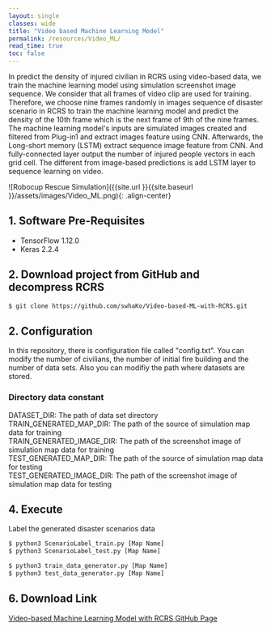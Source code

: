 ```yaml
---
layout: single
classes: wide
title: "Video based Machine Learning Model"
permalink: /resources/Video_ML/
read_time: true
toc: false
---
```

In predict the density of injured civilian in RCRS using video-based data, we train the machine learning model using simulation screenshot image sequence. We consider that all frames of video clip are used for training. Therefore, we choose nine frames randomly in images sequence of disaster scenario in RCRS to train the machine learning model and predict the density of the 10th frame which is the next frame of 9th of the nine frames. The machine learning model's inputs are simulated images created and filtered from Plug-in1 and extract images feature using CNN. Afterwards, the Long-short memory (LSTM) extract sequence image feature from CNN. And fully-connected layer output the number of injured people vectors in each grid cell. The different from image-based predictions is add LSTM layer to sequence learning on video.


![Robocup Rescue Simulation]({{site.url }}{{site.baseurl }}/assets/images/Video_ML.png){: .align-center}


## 1. Software Pre-Requisites
- TensorFlow 1.12.0
- Keras 2.2.4


## 2. Download project from GitHub and decompress RCRS
```bash
$ git clone https://github.com/swhaKo/Video-based-ML-with-RCRS.git
```

## 2. Configuration
In this repository, there is configuration file called "config.txt". You can modify the number of civilians, the number of initial fire building and the number of data sets. Also you can modifiy the path where datasets are stored.  

### Directory data constant
DATASET_DIR: The path of data set directory  
TRAIN_GENERATED_MAP_DIR: The path of the source of simulation map data for training  
TRAIN_GENERATED_IMAGE_DIR: The path of the screenshot image of simulation map data for training  
TEST_GENERATED_MAP_DIR: The path of the source of simulation map data for testing  
TEST_GENERATED_IMAGE_DIR: The path of the screenshot image of simulation map data for testing  

## 4. Execute

Label the generated disaster scenarios data
```bash
$ python3 ScenarioLabel_train.py [Map Name]
$ python3 ScenarioLabel_test.py [Map Name]
```

```bash
$ python3 train_data_generator.py [Map Name]
$ python3 test_data_generator.py [Map Name]
```

## 6. Download Link
[Video-based Machine Learning Model with RCRS GitHub Page](https://github.com/swhaKo/Video-based-ML-with-RCRS)
